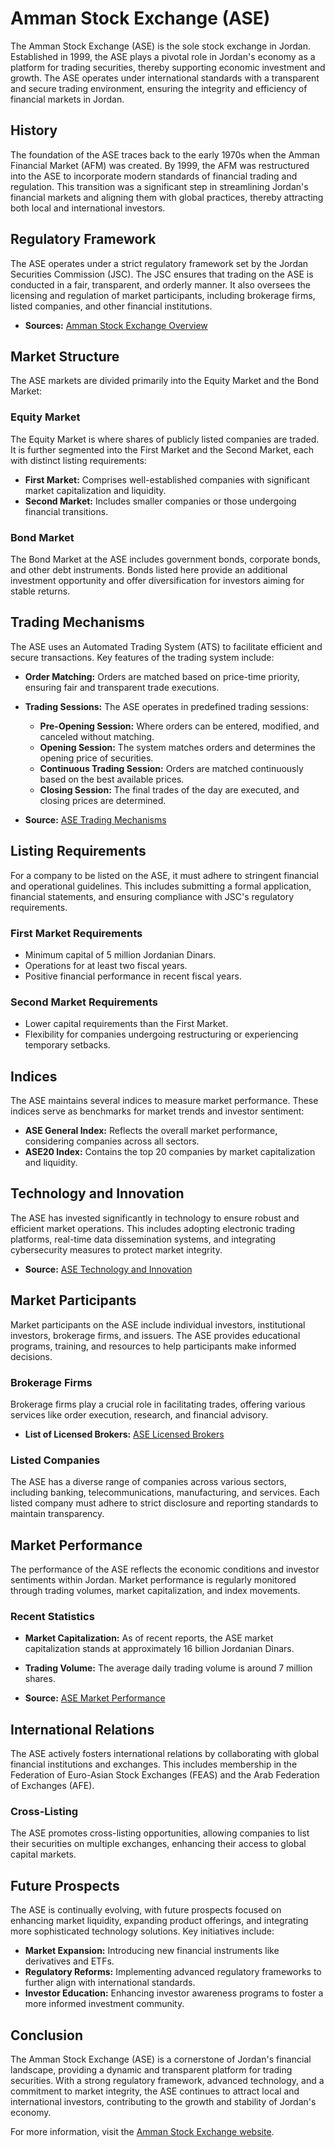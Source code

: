 # Amman Stock Exchange (ASE)

The Amman Stock Exchange (ASE) is the sole stock exchange in Jordan. Established in 1999, the ASE plays a pivotal role in Jordan's economy as a platform for trading securities, thereby supporting economic investment and growth. The ASE operates under international standards with a transparent and secure trading environment, ensuring the integrity and efficiency of financial markets in Jordan.

## History

The foundation of the ASE traces back to the early 1970s when the Amman Financial Market (AFM) was created. By 1999, the AFM was restructured into the ASE to incorporate modern standards of financial trading and regulation. This transition was a significant step in streamlining Jordan's financial markets and aligning them with global practices, thereby attracting both local and international investors.

## Regulatory Framework

The ASE operates under a strict regulatory framework set by the Jordan Securities Commission (JSC). The JSC ensures that trading on the ASE is conducted in a fair, transparent, and orderly manner. It also oversees the licensing and regulation of market participants, including brokerage firms, listed companies, and other financial institutions.

- **Sources:** [Amman Stock Exchange Overview](http://www.exchange.jo/en/overview)

## Market Structure

The ASE markets are divided primarily into the Equity Market and the Bond Market:

### Equity Market

The Equity Market is where shares of publicly listed companies are traded. It is further segmented into the First Market and the Second Market, each with distinct listing requirements:

- **First Market:** Comprises well-established companies with significant market capitalization and liquidity.
- **Second Market:** Includes smaller companies or those undergoing financial transitions.

### Bond Market

The Bond Market at the ASE includes government bonds, corporate bonds, and other debt instruments. Bonds listed here provide an additional investment opportunity and offer diversification for investors aiming for stable returns.

## Trading Mechanisms

The ASE uses an Automated Trading System (ATS) to facilitate efficient and secure transactions. Key features of the trading system include:

- **Order Matching:** Orders are matched based on price-time priority, ensuring fair and transparent trade executions.
- **Trading Sessions:** The ASE operates in predefined trading sessions:
  - **Pre-Opening Session:** Where orders can be entered, modified, and canceled without matching.
  - **Opening Session:** The system matches orders and determines the opening price of securities.
  - **Continuous Trading Session:** Orders are matched continuously based on the best available prices.
  - **Closing Session:** The final trades of the day are executed, and closing prices are determined.
  
- **Source:** [ASE Trading Mechanisms](http://www.exchange.jo/en/trading-mechanism)

## Listing Requirements

For a company to be listed on the ASE, it must adhere to stringent financial and operational guidelines. This includes submitting a formal application, financial statements, and ensuring compliance with JSC's regulatory requirements.

### First Market Requirements

- Minimum capital of 5 million Jordanian Dinars.
- Operations for at least two fiscal years.
- Positive financial performance in recent fiscal years.

### Second Market Requirements

- Lower capital requirements than the First Market.
- Flexibility for companies undergoing restructuring or experiencing temporary setbacks.

## Indices

The ASE maintains several indices to measure market performance. These indices serve as benchmarks for market trends and investor sentiment:

- **ASE General Index:** Reflects the overall market performance, considering companies across all sectors.
- **ASE20 Index:** Contains the top 20 companies by market capitalization and liquidity.

## Technology and Innovation

The ASE has invested significantly in technology to ensure robust and efficient market operations. This includes adopting electronic trading platforms, real-time data dissemination systems, and integrating cybersecurity measures to protect market integrity.

- **Source:** [ASE Technology and Innovation](http://www.exchange.jo/en/technology-and-innovation)

## Market Participants

Market participants on the ASE include individual investors, institutional investors, brokerage firms, and issuers. The ASE provides educational programs, training, and resources to help participants make informed decisions.

### Brokerage Firms

Brokerage firms play a crucial role in facilitating trades, offering various services like order execution, research, and financial advisory.

- **List of Licensed Brokers:** [ASE Licensed Brokers](http://www.exchange.jo/en/authorized-brokers)

### Listed Companies

The ASE has a diverse range of companies across various sectors, including banking, telecommunications, manufacturing, and services. Each listed company must adhere to strict disclosure and reporting standards to maintain transparency.

## Market Performance

The performance of the ASE reflects the economic conditions and investor sentiments within Jordan. Market performance is regularly monitored through trading volumes, market capitalization, and index movements.

### Recent Statistics

- **Market Capitalization:** As of recent reports, the ASE market capitalization stands at approximately 16 billion Jordanian Dinars.
- **Trading Volume:** The average daily trading volume is around 7 million shares.
  
- **Source:** [ASE Market Performance](http://www.exchange.jo/en/market-performance)

## International Relations

The ASE actively fosters international relations by collaborating with global financial institutions and exchanges. This includes membership in the Federation of Euro-Asian Stock Exchanges (FEAS) and the Arab Federation of Exchanges (AFE).

### Cross-Listing

The ASE promotes cross-listing opportunities, allowing companies to list their securities on multiple exchanges, enhancing their access to global capital markets.

## Future Prospects

The ASE is continually evolving, with future prospects focused on enhancing market liquidity, expanding product offerings, and integrating more sophisticated technology solutions. Key initiatives include:

- **Market Expansion:** Introducing new financial instruments like derivatives and ETFs.
- **Regulatory Reforms:** Implementing advanced regulatory frameworks to further align with international standards.
- **Investor Education:** Enhancing investor awareness programs to foster a more informed investment community.

## Conclusion

The Amman Stock Exchange (ASE) is a cornerstone of Jordan's financial landscape, providing a dynamic and transparent platform for trading securities. With a strong regulatory framework, advanced technology, and a commitment to market integrity, the ASE continues to attract local and international investors, contributing to the growth and stability of Jordan's economy.

For more information, visit the [Amman Stock Exchange website](http://www.exchange.jo/en).
